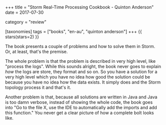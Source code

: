 +++
title = "Storm Real-Time Processing Cookbook - Quinton Anderson"
date = 2017-07-30

category = "review"

[taxonomies]
tags = ["books", "en-au", "quinton anderson"]
+++
{{ stars(stars=2) }}

The book presents a couple of problems and how to solve them in Storm. Or, at least, that's the premise.

The whole problem is that the problem is described in very high level, like "process the logs". While this sounds alright, the book never goes to explain *how* the logs are store, they format and so on. So you have a solution for a very high level which you have no idea how good the solution could be because you have no idea how the data exists. It simply does and the Storm topology process it and that's it.

Another problem is that, because all solutions are written in Java and Java is too damn verbose, instead of showing the whole code, the book goes into "Go to the file X, use the IDE to automatically add the imports and add this function." You never get a clear picture of how a complete bolt looks like.
